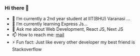 ### Hi there 👋





- 🔭 I’m currently a 2nd year student at IIT(BHU) Varanasi ...
- 🌱 I’m currently learning Express Js...
- 💬 Ask me about Web Development, React JS, Next JS
- 📫 How to reach me: [mail](divsrivastava45@gmail.com)
- ⚡ Fun fact: Just like every other developer my best friend is Stackoverflow


